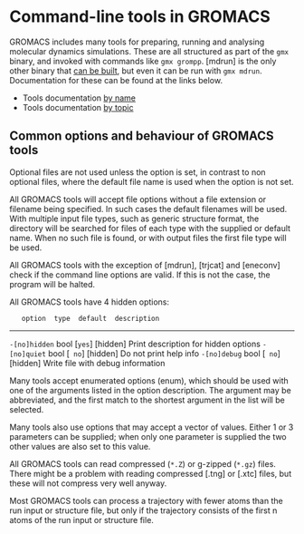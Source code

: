 # Command-line tools in GROMACS  

GROMACS includes many tools for preparing, running and analysing
molecular dynamics simulations. These are all structured as part of
the `gmx` binary, and invoked with commands like `gmx grompp`.
[mdrun] is the only other binary that [can be
built](install-guide.html#building-only-mdrun), but even it can be run
with `gmx mdrun`. Documentation for these can be found at the links
below.

* Tools documentation [by name](programs/byname.html)  
* Tools documentation [by topic](programs/bytopic.html)  

## Common options and behaviour of GROMACS tools

Optional files are not used unless the option is set, in contrast to
non optional files, where the default file name is used when the
option is not set.

All GROMACS tools will accept file options without a file extension
or filename being specified. In such cases the default filenames will
be used. With multiple input file types, such as generic structure
format, the directory will be searched for files of each type with the
supplied or default name. When no such file is found, or with output
files the first file type will be used.

All GROMACS tools with the exception of [mdrun], [trjcat] and
[eneconv] check if the command line options are valid.  If this is not
the case, the program will be halted.

All GROMACS tools have 4 hidden options:

       option  type  default  description
-------------  ----  -------  ------------------
`-[no]hidden`  bool  [`yes`]  [hidden] Print description for hidden options
`-[no]quiet`   bool  [` no`]  [hidden] Do not print help info
`-[no]debug`   bool  [` no`]  [hidden] Write file with debug information

Many tools accept enumerated options (enum), which should be used with
one of the arguments listed in the option description. The argument
may be abbreviated, and the first match to the shortest argument in
the list will be selected.

Many tools also use options that may accept a vector of values. Either
1 or 3 parameters can be supplied; when only one parameter is supplied
the two other values are also set to this value.

All GROMACS tools can read compressed (`*.Z`) or g-zipped (`*.gz`)
files. There might be a problem with reading compressed [.tng] or
[.xtc] files, but these will not compress very well anyway.

Most GROMACS tools can process a trajectory with fewer atoms than the
run input or structure file, but only if the trajectory consists of
the first n atoms of the run input or structure file.


